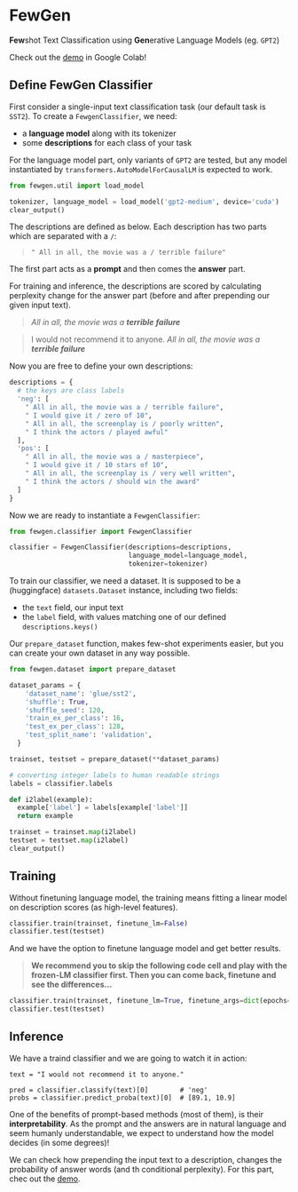# FewGen
**Few**shot Text Classification using **Gen**erative Language Models (eg. `GPT2`)

Check out the [demo](https://colab.research.google.com/github/tabasy/fewgen/blob/main/demo.ipynb) in Google Colab!

## Define FewGen Classifier
First consider a single-input text classification task (our default task is `SST2`). To create a `FewgenClassifier`, we need:
* a **language model** along with its tokenizer
* some **descriptions** for each class of your task

For the language model part, only variants of `GPT2` are tested, but any model instantiated by `transformers.AutoModelForCausalLM` is expected to work.

```python
from fewgen.util import load_model

tokenizer, language_model = load_model('gpt2-medium', device='cuda')
clear_output()
```

The descriptions are defined as below. Each description has two parts which are separated with a ` / `:
> `" All in all, the movie was a / terrible failure"`

The first part acts as a **prompt** and then comes the **answer** part. 

For training and inference, the descriptions are scored by calculating perplexity change for the answer part (before and after prepending our given input text).
> *All in all, the movie was a* ***terrible failure***

> I would not recommend it to anyone. *All in all, the movie was a* ***terrible failure***

Now you are free to define your own descriptions:

```python
descriptions = {
  # the keys are class labels
  'neg': [
    " All in all, the movie was a / terrible failure",
    " I would give it / zero of 10",
    " All in all, the screenplay is / poorly written",
    " I think the actors / played awful"
  ],
  'pos': [
    " All in all, the movie was a / masterpiece",
    " I would give it / 10 stars of 10",
    " All in all, the screenplay is / very well written",
    " I think the actors / should win the award"
  ]
}
```
Now we are ready to instantiate a `FewgenClassifier`:

```python
from fewgen.classifier import FewgenClassifier

classifier = FewgenClassifier(descriptions=descriptions, 
                              language_model=language_model,
                              tokenizer=tokenizer)
```

To train our classifier, we need a dataset. It is supposed to be a (huggingface) `datasets.Dataset` instance, including two fields:
* the `text` field, our input text
* the `label` field, with values matching one of our defined `descriptions.keys()`

Our `prepare_dataset` function, makes few-shot experiments easier, but you can create your own dataset in any way possible.

```python
from fewgen.dataset import prepare_dataset

dataset_params = {
    'dataset_name': 'glue/sst2',
    'shuffle': True, 
    'shuffle_seed': 120,
    'train_ex_per_class': 16,
    'test_ex_per_class': 128,
    'test_split_name': 'validation',
  }

trainset, testset = prepare_dataset(**dataset_params)

# converting integer labels to human readable strings
labels = classifier.labels

def i2label(example):
  example['label'] = labels[example['label']]
  return example

trainset = trainset.map(i2label)
testset = testset.map(i2label)
clear_output()
```

## Training
Without finetuning language model, the training means fitting a linear model on description scores (as high-level features).

```python
classifier.train(trainset, finetune_lm=False)
classifier.test(testset)
```

And we have the option to finetune language model and get better results.
> **We recommend you to skip the following code cell and play with the frozen-LM classifier first.
Then you can come back, finetune and see the differences...**

```python
classifier.train(trainset, finetune_lm=True, finetune_args=dict(epochs=3))
classifier.test(testset)
```

## Inference
We have a traind classifier and we are going to watch it in action:

```
text = "I would not recommend it to anyone."

pred = classifier.classify(text)[0]        # 'neg'
probs = classifier.predict_proba(text)[0]  # [89.1, 10.9]
```
One of the benefits of prompt-based methods (most of them), is their **interpretability**. As the prompt and the answers are in natural language and seem humanly understandable, we expect to understand how the model decides (in some degrees)!

We can check how prepending the input text to a description, changes the probability of answer words (and th conditional perplexity). 
For this part, chec out the [demo](https://colab.research.google.com/github/tabasy/fewgen/blob/main/demo.ipynb).
